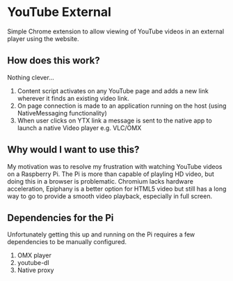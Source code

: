# YouTube External

Simple Chrome extension to allow viewing of YouTube videos in an external player using the website.

## How does this work?

Nothing clever...

1. Content script activates on any YouTube page and adds a new link wherever it finds an existing video link.
2. On page connection is made to an application running on the host (using NativeMessaging functionality)
3. When user clicks on YTX link a message is sent to the native app to launch a native Video player e.g. VLC/OMX


## Why would I want to use this?

My motivation was to resolve my frustration with watching YouTube videos on a Raspberry Pi.  The Pi is more than capable of playling HD video, but doing this in a browser is problematic.  Chromium lacks hardware acceleration, Epiphany is a better option for HTML5 video but still has a long way to go to provide a smooth video playback, especially in full screen.

## Dependencies for the Pi

Unfortunately getting this up and running on the Pi requires a few dependencies to be manually configured.

1. OMX player
2. youtube-dl
3. Native proxy
